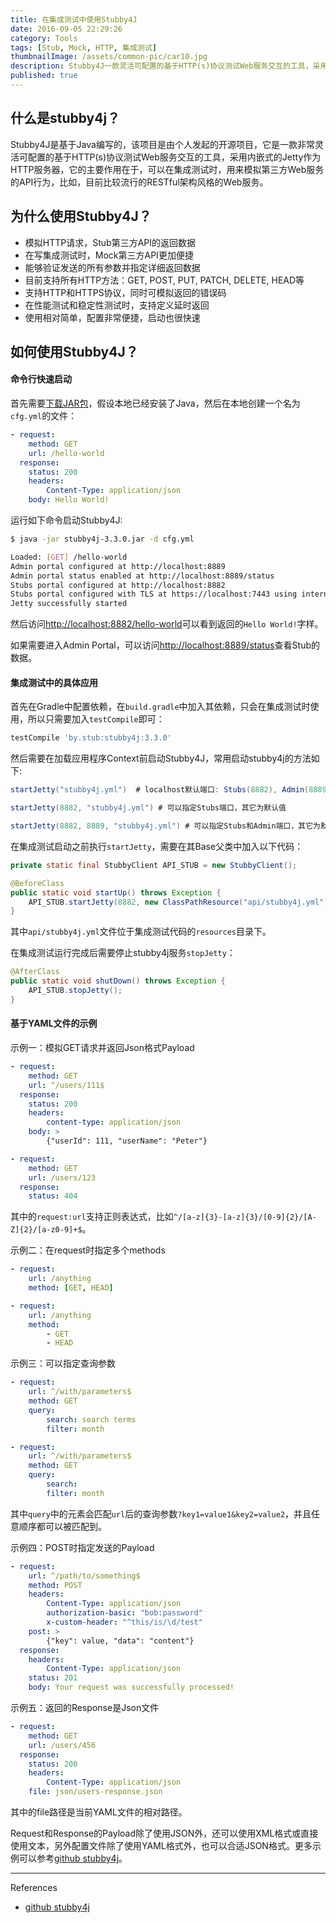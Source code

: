 ```yaml
---
title: 在集成测试中使用Stubby4J
date: 2016-09-05 22:29:26
category: Tools
tags: [Stub, Mock, HTTP, 集成测试]
thumbnailImage: /assets/common-pic/car10.jpg
description: Stubby4J一款灵活可配置的基于HTTP(s)协议测试Web服务交互的工具，采用内嵌式的Jetty作为HTTP服务器，它的主要作用在于，可以在集成测试时，用来模拟第三方Web服务的API行为，比如，目前比较流行的RESTful架构风格的Web服务。
published: true
---
```


## 什么是stubby4j？
Stubby4J是基于Java编写的，该项目是由个人发起的开源项目，它是一款非常灵活可配置的基于HTTP(s)协议测试Web服务交互的工具，采用内嵌式的Jetty作为HTTP服务器，它的主要作用在于，可以在集成测试时，用来模拟第三方Web服务的API行为，比如，目前比较流行的RESTful架构风格的Web服务。

## 为什么使用Stubby4J？
- 模拟HTTP请求，Stub第三方API的返回数据
- 在写集成测试时，Mock第三方API更加便捷
- 能够验证发送的所有参数并指定详细返回数据
- 目前支持所有HTTP方法：GET, POST, PUT, PATCH, DELETE, HEAD等
- 支持HTTP和HTTPS协议，同时可模拟返回的错误码
- 在性能测试和稳定性测试时，支持定义延时返回
- 使用相对简单，配置非常便捷，启动也很快速

## 如何使用Stubby4J？
#### 命令行快速启动
首先需要[下载JAR包](http://search.maven.org/remotecontent?filepath=by/stub/stubby4j/3.3.0/stubby4j-3.3.0.jar)，假设本地已经安装了Java，然后在本地创建一个名为`cfg.yml`的文件：
``` yml cfg.yml
- request:
    method: GET
    url: /hello-world
  response:
    status: 200
    headers:
        Content-Type: application/json
    body: Hello World!
```

运行如下命令启动Stubby4J: 
``` bash
$ java -jar stubby4j-3.3.0.jar -d cfg.yml

Loaded: [GET] /hello-world
Admin portal configured at http://localhost:8889
Admin portal status enabled at http://localhost:8889/status
Stubs portal configured at http://localhost:8882
Stubs portal configured with TLS at https://localhost:7443 using internal keystore
Jetty successfully started
```

然后访问[http://localhost:8882/hello-world](http://localhost:8882/hello-world)可以看到返回的`Hello World!`字样。

如果需要进入Admin Portal，可以访问[http://localhost:8889/status](http://localhost:8889/status)查看Stub的数据。

#### 集成测试中的具体应用
首先在Gradle中配置依赖，在`build.gradle`中加入其依赖，只会在集成测试时使用，所以只需要加入`testCompile`即可：
``` gradle
testCompile 'by.stub:stubby4j:3.3.0'
```

然后需要在加载应用程序Context前启动Stubby4J，常用启动stubby4j的方法如下:
``` java
startJetty("stubby4j.yml")  # localhost默认端口: Stubs(8882), Admin(8889) and SslStubs portals(7443) 

startJetty(8882, "stubby4j.yml") # 可以指定Stubs端口，其它为默认值

startJetty(8882, 8889, "stubby4j.yml") # 可以指定Stubs和Admin端口，其它为默认值
```

在集成测试启动之前执行`startJetty`，需要在其Base父类中加入以下代码：
``` java
private static final StubbyClient API_STUB = new StubbyClient();

@BeforeClass
public static void startUp() throws Exception {
	API_STUB.startJetty(8882, new ClassPathResource("api/stubby4j.yml").getFile().getAbsolutePath());
}
```

其中`api/stubby4j.yml`文件位于集成测试代码的`resources`目录下。

在集成测试运行完成后需要停止stubby4j服务`stopJetty`：
``` java
@AfterClass
public static void shutDown() throws Exception {
	API_STUB.stopJetty();
}
```

#### 基于YAML文件的示例
示例一：模拟GET请求并返回Json格式Payload
``` yml
- request:
    method: GET
    url: ^/users/111$
  response:
    status: 200
	headers:
        content-type: application/json
	body: >
        {"userId": 111, "userName": "Peter"}

- request:
    method: GET
    url: /users/123
  response:
    status: 404
```

其中的`request:url`支持正则表达式，比如`^/[a-z]{3}-[a-z]{3}/[0-9]{2}/[A-Z]{2}/[a-z0-9]+$`。

示例二：在request时指定多个methods
``` yml
- request:
    url: /anything
    method: [GET, HEAD]

- request:
    url: /anything
    method:
        - GET
        - HEAD
```

示例三：可以指定查询参数
``` yml
- request:
    url: ^/with/parameters$
    method: GET
    query:
        search: search terms
        filter: month

- request:
    url: ^/with/parameters$
    method: GET
    query:
        search:
        filter: month
```

其中`query`中的元素会匹配`url`后的查询参数`?key1=value1&key2=value2`，并且任意顺序都可以被匹配到。

示例四：POST时指定发送的Payload
``` yml
- request:
    url: ^/path/to/something$
    method: POST
    headers:
        Content-Type: application/json
        authorization-basic: "bob:password" 
        x-custom-header: "^this/is/\d/test"
    post: >
        {"key": value, "data": "content"}
  response:
    headers:
        Content-Type: application/json
    status: 201
    body: Your request was successfully processed!

```

示例五：返回的Response是Json文件
``` yml
- request:
    method: GET
    url: /users/456
  response:
    status: 200
    headers:
        Content-Type: application/json
    file: json/users-response.json
```

其中的file路径是当前YAML文件的相对路径。


Request和Response的Payload除了使用JSON外，还可以使用XML格式或直接使用文本，另外配置文件除了使用YAML格式外，也可以合适JSON格式。更多示例可以参考[github stubby4j](https://github.com/azagniotov/stubby4j)。

----
References
* [github stubby4j](https://github.com/azagniotov/stubby4j)
